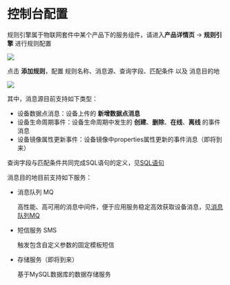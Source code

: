 # 控制台配置

规则引擎属于物联网套件中某个产品下的服务组件，请进入**产品详情页** -> **规则引擎** 进行规则配置

![](/images/rule-engine/1.jpg)

点击 **添加规则**，配置 规则名称、消息源、查询字段、匹配条件 以及 消息目的地 

![](/images/rule-engine/2.jpg)

其中，消息源目前支持如下类型：

- 设备数据点消息：设备上传的 **新增数据点消息**
- 设备生命周期事件：设备生命周期中发生的 **创建**、**删除**、**在线**、**离线** 的事件消息
- 设备镜像属性更新事件：设备镜像中properties属性更新的事件消息（即将到来）

查询字段与匹配条件共同完成SQL语句的定义，见[SQL语句](https://open.iot.10086.cn/doc/easy-manual/book/rule-engine/sql.md)

消息目的地目前支持如下服务：

- 消息队列 MQ
    
    高性能、高可用的消息中间件，便于应用服务稳定高效获取设备消息，见[消息队列MQ](https://open.iot.10086.cn/doc/easy-manual/book/MQ.html)

- 短信服务 SMS

    触发包含自定义参数的固定模板短信

- 存储服务（即将到来）

    基于MySQL数据库的数据存储服务
